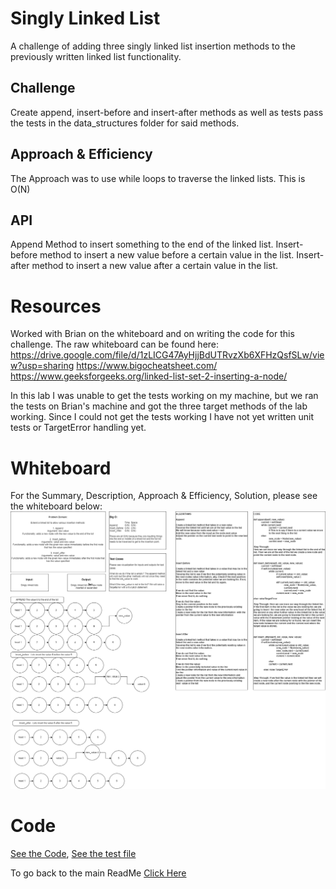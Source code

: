 # Singly Linked List
A challenge of adding three singly linked list insertion methods to the previously written linked list functionality.

## Challenge
Create append, insert-before and insert-after methods as well as tests pass the tests in the data_structures folder for said methods.

## Approach & Efficiency
The Approach was to use while loops to traverse the linked lists. This is O(N)

## API
Append Method to insert something to the end of the linked list.
Insert-before method to insert a new value before a certain value in the list.
Insert-after method to insert a new value after a certain value in the list.

# Resources
Worked with Brian on the whiteboard and on writing the code for this challenge.
The raw whiteboard can be found here: https://drive.google.com/file/d/1zLICG47AyHjjBdUTRvzXb6XFHzQsfSLw/view?usp=sharing
https://www.bigocheatsheet.com/
https://www.geeksforgeeks.org/linked-list-set-2-inserting-a-node/

In this lab I was unable to get the tests working on my machine, but we ran the tests on Brian's machine and got the three target methods of the lab working. Since I could not get the tests working I have not yet written unit tests or TargetError handling yet.

# Whiteboard
For the Summary, Description, Approach & Efficiency, Solution, please see the whiteboard below:
![See my work here](/python/code_challenges/linked_list_insertions/CC6WB.drawio.png)

# Code
[See the Code](python/code_challenges/linked_list_insertions/linked_list.py), [See the test file](python/code_challenges/linked_list_insertions/test_linked_list_insertions.py)

To go back to the main ReadMe [Click Here](../../README.md)
